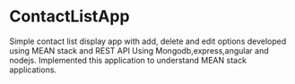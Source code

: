 # ContactListApp
Simple contact list display app with add, delete and edit options developed using MEAN stack and REST API
Using Mongodb,express,angular and nodejs.
Implemented this application to understand MEAN stack applications.
